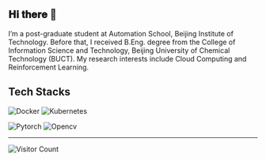 



## 𝐇𝐢 𝐭𝐡𝐞𝐫𝐞 👋

I’m a post-graduate student at Automation School, Beijing Institute of Technology. Before that, I received B.Eng. degree from the College of Information Science and Technology, Beijing University of Chemical Technology (BUCT).  My research interests include Cloud Computing and Reinforcement Learning.

 
## Tech Stacks

![Docker](https://img.shields.io/badge/docker-%230db7ed.svg?style=for-the-badge&logo=docker&logoColor=white)
![Kubernetes](https://img.shields.io/badge/kubernetes-%23326ce5.svg?style=for-the-badge&logo=kubernetes&logoColor=white)
<!-- ![OpenFaas](https://img.shields.io/badge/OpenFaas-086CD9?style=for-the-badge&logo=openfaas&logoColor=white) -->
![Pytorch](https://img.shields.io/badge/Pytorch-D3380D?style=for-the-badge&logo=pytorch&logoColor=white)
![Opencv](https://img.shields.io/badge/Opencv-FE7875?style=for-the-badge&logo=opencv&logoColor=white)

---
![Visitor Count](https://profile-counter.glitch.me/livioni/count.svg)

<!--
**Livioni/Livioni** is a ✨ _special_ ✨ repository because its `README.md` (this file) appears on your GitHub profile.

Here are some ideas to get you started:

- 🔭 I’m currently working on ...
- 🌱 I’m currently learning ...
- 👯 I’m looking to collaborate on ...
- 🤔 I’m looking for help with ...
- 💬 Ask me about ...
- 📫 How to reach me: ...
- 😄 Pronouns: ...
- ⚡ Fun fact: ...



[![Livion's github activity graph](https://activity-graph.herokuapp.com/graph?username=Livioni&theme=github)](https://github.com/Livioni/github-readme-activity-graph)

<img src="https://github-readme-stats.vercel.app/api?username=Livioni&show_icons=true&icon_color=CE1D2D&text_color=718096&bg_color=ffffff&hide_title=true" /> [![Top Langs](https://github-readme-stats.vercel.app/api/top-langs/?username=Livioni&layout=compact)](https://github.com/Livioni/github-readme-stats)

-->

